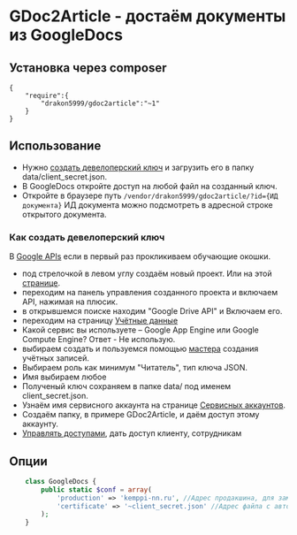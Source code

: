 # GDoc2Article - достаём документы из GoogleDocs

## Установка через composer

```
{
	"require":{
		"drakon5999/gdoc2article":"~1"	
	}
}
```

## Использование

- Нужно [создать девелоперский ключ](https://console.developers.google.com) и загрузить его в папку data/client_secret.json.
- В GoogleDocs откройте доступ на любой файл на созданный ключ.
- Откройте в браузере путь ```/vendor/drakon5999/gdoc2article/?id={ИД документа}``` ИД документа можно подсмотреть в адресной строке открытого документа.


### Как создать девелоперский ключ
В [Google APIs](https://console.developers.google.com) если в первый раз прокликиваем обучающие окошки.
 - под стрелочкой в левом углу создаём новый проект. Или на этой [странице](https://console.developers.google.com/iam-admin/projects).
 - переходим на панель управления созданного проекта и включаем API, нажимая на плюсик.
 - в открывшемся поиске находим "Google Drive API" и Включаем его.
 - переходим на страницу [Учётные данные](https://console.developers.google.com/apis/credentials)
 - Какой сервис вы используете – Google App Engine или Google Compute Engine? Ответ - Не использую.
 - выбираем создать и пользуемся помощью [мастера](https://console.developers.google.com/apis/credentials/wizard) создания учётных записей.
 - Выбираем роль как минимум "Читатель", тип ключа JSON.
 - Имя выбираем любое
 - Полученый ключ сохраняем в папке data/ под именем client_secret.json.
 - Узнаём имя сервисного аккаунта на странице [Сервисных аккаунтов](https://console.developers.google.com/iam-admin/serviceaccounts/project).
 - Создаём папку, в примере GDoc2Article, и даём доступ этому аккаунту.
 - [Управлять доступами](https://console.developers.google.com/iam-admin/iam/iam-zero), дать доступ клиенту, сотрудникам


## Опции
```php
	class GoogleDocs {
		public static $conf = array(
			'production' => 'kemppi-nn.ru', //Адрес продакшина, для замены ссылок из гуглдокс на ссылки относительно корня сайта
			'certificate' => '~client_secret.json' //Адрес файла с авторизацией гугла
		);
	}
```